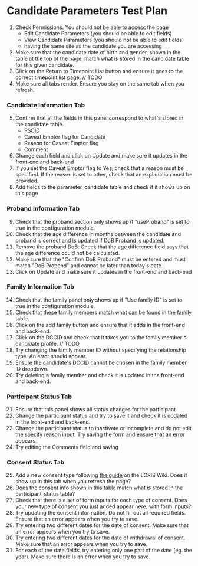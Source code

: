 # Candidate Parameters Test Plan

1. Check Permissions. You should not be able to access the page
    * Edit Candidate Parameters (you should be able to edit fields)
	* View Candidate Parameters (you should not be able to edit fields)
	* having the same site as the candidate you are accessing	
2. Make sure that the candidate date of birth and gender, shown in the table at the top of the page, match what is stored in the candidate table for this given candidate.
3. Click on the Return to Timepoint List button and ensure it goes to the correct timepoint list page. // TODO
4. Make sure all tabs render. Ensure you stay on the same tab when you refresh.

### Candidate Information Tab
5. Confirm that all the fields in this panel correspond to what's stored in the candidate table.
	* PSCID
	* Caveat Emptor flag for Candidate
	* Reason for Caveat Emptor flag
	* Comment
6. Change each field and click on Update and make sure it updates in the front-end and back-end
7. If you set the Caveat Emptor flag to Yes, check that a reason must be specified. If the reason is set to other, check that an explanation must be provided.
8. Add fields to the parameter_candidate table and check if it shows up on this page

### Proband Information Tab
9. Check that the proband section only shows up if "useProband" is set to true in the configuration module.
10. Check that the age difference in months between the candidate and proband is correct and is updated if DoB Proband is updated.
11. Remove the proband DoB. Check that the age difference field says that the age difference could not be calculated.
12. Make sure that the "Confirm DoB Proband" must be entered and must match "DoB Probend" and cannot be later than today's date.
13. Click on Update and make sure it updates in the front-end and back-end

### Family Information Tab
14. Check that the family panel only shows up if "Use family ID" is set to true in the configuration module.
15. Check that these family members match what can be found in the family table.
16. Click on the add family button and ensure that it adds in the front-end and back-end.
17. Click on the DCCID and check that it takes you to the family member's candidate profile. // TODO
18. Try changing the family member ID without specifying the relationship type. An error should appear.
19. Ensure the candidate's DCCID cannot be chosen in the family member ID dropdown.
20. Try deleting a family member and check it is updated in the front-end and back-end.

### Participant Status Tab
21. Ensure that this panel shows all status changes for the participant
22. Change the participant status and try to save it and check it is updated in the front-end and back-end.
23. Change the participant status to inactivate or incomplete and do not edit the specify reason input. Try saving the form and ensure that an error appears
24. Try editing the Comments field and saving

### Consent Status Tab
25. Add a new consent type following [the guide](https://github.com/aces/Loris/wiki/Candidate-Information-Page) on the LORIS Wiki. Does it show up in this tab when you refresh the page?
26. Does the consent info shown in this table match what is stored in the participant_status table?
27. Check that there is a set of form inputs for each type of consent. Does your new type of consent you just added appear here, with form inputs?
28. Try updating the consent information. Do not fill out all required fields. Ensure that an error appears when you try to save.
29. Try entering two different dates for the date of consent. Make sure that an error appears when you try to save.
30. Try entering two different dates for the date of withdrawal of consent. Make sure that an error appears when you try to save.
31. For each of the date fields, try entering only one part of the date (eg. the year). Make sure there is an error when you try to save.
